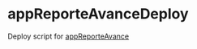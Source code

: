 # appReporteAvanceDeploy

Deploy script for [appReporteAvance](https://github.com/calderonsamuel/appReporteAvance)
